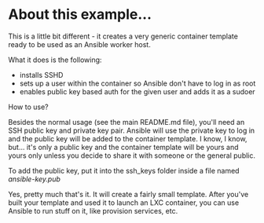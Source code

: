 
# About this example...

This is a little bit different - it creates a very generic container template ready to be used as an Ansible worker host.

What it does is the following:

 - installs SSHD
 - sets up a user within the container so Ansible don't have to log in as root
 - enables public key based auth for the given user and adds it as a sudoer

How to use?

Besides the normal usage (see the main README.md file), you'll need an SSH public key and private key pair. Ansible will use
the private key to log in and the public key will be added to the container template. I know, I know, but... it's only a public 
key and the container template will be yours and yours only unless you decide to share it with someone or the general public.

To add the public key, put it into the ssh_keys folder inside a file named *ansible-key.pub*

Yes, pretty much that's it. It will create a fairly small template. After you've built your template and used it to launch
an LXC container, you can use Ansible to run stuff on it, like provision services, etc.
